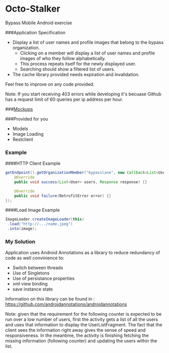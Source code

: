 Octo-Stalker
============

Bypass Mobile Android exercise

###Application Specification

+ Display a list of user names and profile images that belong to the bypass organization.
  * Clicking on a member will display a list of user names and profile images of who they follow alphabetically.
  * This process repeats itself for the newly displayed user.
  * Searching should show a filtered list of users.
+ The cache library provided needs expiration and invalidation.

Feel free to improve on any code provided.

Note: If you start receiving 403 errors while developing it's becuase Github has a request limit of 60 queries per ip address per hour.

###[Mockups](./Mockups.pdf)

###Provided for you
- Models
- Image Loading
- Restclient

### Example

####HTTP Client Example

```java
getEndpoint().getOrganizationMember("bypasslane", new Callback<List<User>>() {
    @Override
    public void success(List<User> users, Response response) {}

    @Override
    public void failure(RetrofitError error) {}
});
```
####Load Image Example
```java
ImageLoader.createImageLoader(this)
 .load("http://.../name.jpeg")
 .into(image);
```

### My Solution
Application uses Android Annotations as a library to reduce redundancy of code as well convinience to:
- Switch between threads
- Use of Singletons
- Use of persistance properties
- xml view binding
- save instance state 

Information on this library can be found in : https://github.com/androidannotations/androidannotations

Note: given that the requirement for the following counter is expected to be run over a low number of users, first the activity gets a list of all the users and uses that information to display the UserListFragment. The fact that the client sees the information right away gives the sense of speed and responsiveness. In the meantime, the activity is finishing fetching the missing information (following counter) and updating the users within the list. 
